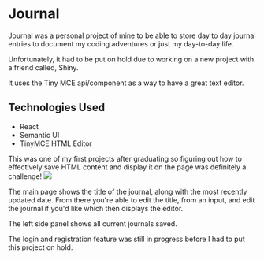 # Journal

Journal was a personal project of mine to be able to store day to day journal entries to document my coding adventures or just my day-to-day life.

Unfortunately, it had to be put on hold due to working on a new project with a friend called, Shiny.

It uses the Tiny MCE api/component as a way to have a great text editor.

## Technologies Used
 - React
 - Semantic UI
 - TinyMCE HTML Editor
 
This was one of my first projects after graduating so figuring out how to effectively save HTML content and display it on the page was definitely a challenge!
![](https://i.imgur.com/3a16z3K.png)

The main page shows the title of the journal, along with the most recently updated date. From there you're able to edit the title, from an input, and edit the journal if you'd like which then displays the editor.

The left side panel shows all current journals saved. 

The login and registration feature was still in progress before I had to put this project on hold.
